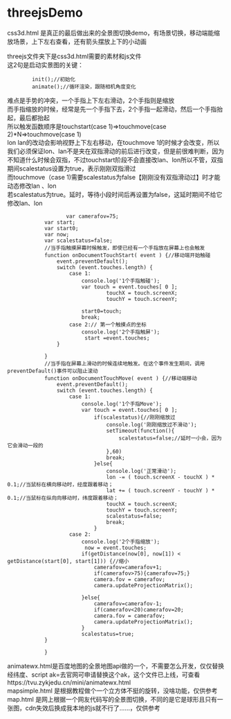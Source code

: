 # threejsDemo
css3d.html 是真正的最后做出来的全景图切换demo，有场景切换，移动端能缩放场景，上下左右查看，还有箭头摆放上下的小动画  

threejs文件夹下是css3d.html需要的素材和js文件  
这2句是启动实景图的关键：  
```
	    init();//初始化
	    animate();//循环渲染，跟随相机角度变化
```
难点是手势的冲突，一个手指上下左右滑动，2个手指则是缩放    
而手指缩放的时候，经常是先一个手指下去，2个手指一起滑动，然后一个手指抬起，最后都抬起  
所以触发函数顺序是touchstart(case 1)=>touchmove(case 2)*N=>touchmove(case 1)  
lon lan的改动会影响视野上下左右移动，在touchmove 1的时候才会改变，所以  
我们必须保证lon、lan不是夹在双指滑动的前后进行改变，但是前很难判断，因为不知道什么时候会双指，不过touchstart阶段不会直接改lan、lon所以不管，双指期间scalestatus设置为true，表示刚刚双指滑过  
而touchmove（case 1)需要scalestatus为false【刚刚没有双指滑动过】时才能动态修改lan 、lon  
                      若scalestatus为true。延时，等待小段时间后再设置为false，这延时期间不给它修改lan、lon  
```
	               var camerafov=75;
			var start;
			var start0;
			var now;
			var scalestatus=false;
			//当手指触摸屏幕时候触发，即使已经有一个手指放在屏幕上也会触发
			function onDocumentTouchStart( event ) {//移动端开始触碰
				event.preventDefault();
				switch (event.touches.length) {
					case 1:
						console.log('1个手指触碰');
						var touch = event.touches[ 0 ];
								touchX = touch.screenX;
								touchY = touch.screenY;

						start0=touch;
						break;
					case 2:// 第一个触摸点的坐标
						console.log('2个手指触屏');
						 start =event.touches;
				}

			}
			//当手指在屏幕上滑动的时候连续地触发。在这个事件发生期间，调用preventDefault()事件可以阻止滚动
			function onDocumentTouchMove( event ) {//移动端移动
				event.preventDefault();
				switch (event.touches.length) {
					case 1:
						console.log('1个手指Move');
						var touch = event.touches[ 0 ];
							if(scalestatus){//刚刚缩放过
								console.log('刚刚缩放过不滑动');
								setTimeout(function(){
									scalestatus=false;//延时一小会，因为它会滑动一段的
								},60)
								break;
							}else{
								console.log('正常滑动');
								lon -= ( touch.screenX - touchX ) * 0.1;//当鼠标在横向移动时，经度跟着移动；
								lat += ( touch.screenY - touchY ) * 0.1;//当鼠标在纵向向移动时，纬度跟着移动；
								touchX = touch.screenX;
								touchY = touch.screenY;
								scalestatus=false;
								break;
							}
					case 2:
						console.log('2个手指缩放');
						 now = event.touches;
						if(getDistance(now[0], now[1]) < getDistance(start[0], start[1])) {//缩小
							camerafov=camerafov+1;
							if(camerafov>75){camerafov=75;}
							camera.fov = camerafov;
							camera.updateProjectionMatrix();

						}else{
							camerafov=camerafov-1;
							if(camerafov<20)camerafov=20;
							camera.fov = camerafov;
							camera.updateProjectionMatrix();
						}
						scalestatus=true;
			}

			}
```

animatewx.html是百度地图的全景地图api做的一个，不需要怎么开发，仅仅替换经纬度、script ak=去官网可申请替换这个ak，这个文件已上线，可查看https://tvu.zykjedu.cn/mini/animatewx.html  
mapsimple.html 是根据教程做个一个立方体不挺的旋转，没啥功能，仅供参考  
map.html 是网上根据一个网友代码写的全景图切换，不同的是它是球形且只有一张图，cdn失效后换成我本地的js就不行了……，仅供参考  
